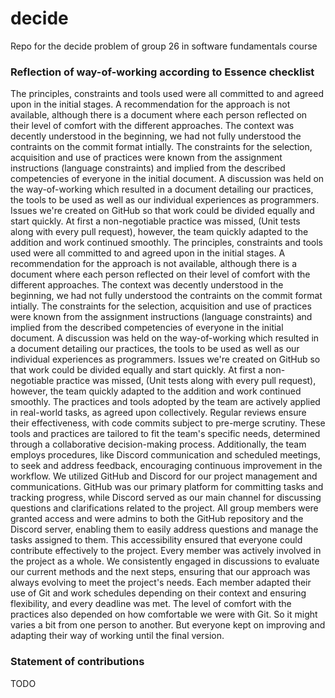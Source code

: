 # decide
Repo for the decide problem of group 26 in software fundamentals course


### Reflection of way-of-working according to Essence checklist
The principles, constraints and tools used were all committed to and agreed upon in the initial stages. A recommendation for the approach is not available, although there is a document where each person reflected on their level of comfort with the different approaches. The context was decently understood in the beginning, we had not fully understood the contraints on the commit format intially. The constraints for the selection, acquisition and use of practices were known from the assignment instructions (language constraints) and implied from the described competencies of everyone in the initial document.
A discussion was held on the way-of-working which resulted in a document detailing our practices, the tools to be used as well as our individual experiences as programmers. Issues we're created on GitHub so that work could be divided equally and start quickly. At first  a non-negotiable practice  was missed, (Unit tests along with every pull request), however, the team quickly adapted to the addition and work continued smoothly.
The principles, constraints and tools used were all committed to and agreed upon in the initial stages. A recommendation for the approach is not available, although there is a document where each person reflected on their level of comfort with the different approaches. The context was decently understood in the beginning, we had not fully understood the contraints on the commit format intially. The constraints for the selection, acquisition and use of practices were known from the assignment instructions (language constraints) and implied from the described competencies of everyone in the initial document.
A discussion was held on the way-of-working which resulted in a document detailing our practices, the tools to be used as well as our individual experiences as programmers. Issues we're created on GitHub so that work could be divided equally and start quickly. At first  a non-negotiable practice  was missed, (Unit tests along with every pull request), however, the team quickly adapted to the addition and work continued smoothly.
The practices and tools adopted by the team are actively applied in real-world tasks, as agreed upon collectively. Regular reviews ensure their effectiveness, with code commits subject to pre-merge scrutiny. These tools and practices are tailored to fit the team's specific needs, determined through a collaborative decision-making process. Additionally, the team employs procedures, like Discord communication and scheduled meetings, to seek and address feedback, encouraging continuous improvement in the workflow.
We utilized GitHub and Discord for our project management and communications. GitHub was our primary platform for committing tasks and tracking progress, while Discord served as our main channel for discussing questions and clarifications related to the project.
All group members were granted access and were admins to both the GitHub repository and the Discord server, enabling them to easily address questions and manage the tasks assigned to them. This accessibility ensured that everyone could contribute effectively to the project.
Every member was actively involved in the project as a whole. We consistently engaged in discussions to evaluate our current methods and the next steps, ensuring that our approach was always evolving to meet the project's needs.
Each member adapted their use of Git and work schedules depending on their context and ensuring flexibility, and every deadline was met. The level of comfort with the practices also depended on how comfortable we were with Git. So it might varies a bit from one person to another. But everyone kept on improving and adapting their way of working until the final version.

### Statement of contributions
TODO
